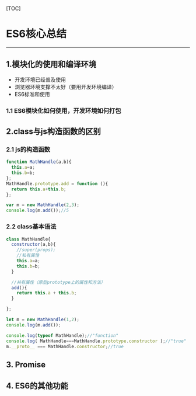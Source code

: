 [TOC]





# ES6核心总结





---

## 1.模块化的使用和编译环境

* 开发环境已经普及使用
* 浏览器环境支撑不太好（要用开发环境编译）
* ES6标准和使用

### 1.1 ES6模块化如何使用，开发环境如何打包

## 2.class与js构造函数的区别

### 2.1 js的构造函数

```javascript
function MathHandle(a,b){
  this.a=a;
  this.b=b;
};
MathHandle.prototype.add = function (){
  return this.a+this.b;
};

var m = new MathHandle(2,3);
console.log(m.add());//5
```

### 2.2 class基本语法

```javascript
class MathHandle{
  constructor(a,b){
    //super(props);
    //私有属性
    this.a=a;
    this.b=b;
  }

  //共有属性（原型prototype上的属性和方法）
  add(){
    return this.a + this.b;
  }

};

let m = new MathHandle(1,2);
console.log(m.add());

console.log(typeof MathHandle);//"function"
console.log( MathHandle===MathHandle.prototype.constructor );//"true"
m.__proto__ === MathHandle.constructor;//true
```







## 3. Promise





## 4. ES6的其他功能

